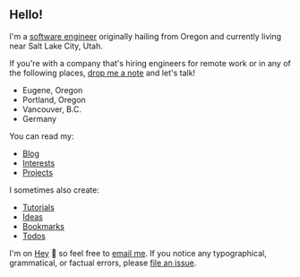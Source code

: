 ## Hello!

I'm a [software engineer](https://github.com/clmay) originally hailing from
Oregon and currently living near Salt Lake City, Utah.

If you're with a company that's hiring engineers for remote work or in any of
the following places, [drop me a note](mailto:clmay@hey.com) and let's talk!

- Eugene, Oregon
- Portland, Oregon
- Vancouver, B.C.
- Germany

You can read my:

- [Blog](blog/index.md)
- [Interests](interests/index.md)
- [Projects](projects/index.md)

I sometimes also create:

- [Tutorials](tutorials/index.md)
- [Ideas](ideas/index.md)
- [Bookmarks](bookmarks/index.md)
- [Todos](todos/index.md)

I'm on [Hey](https://hey.com) 👋 so feel free to
[email me](mailto:clmay@hey.com). If you notice any typographical, grammatical,
or factual errors, please [file an issue](https://github.com/clmay/issues/new).
